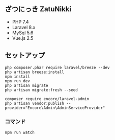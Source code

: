 ざつにっき ZatuNikki
-------

* PHP 7.4
* Laravel 8.x
* MySql 5.6
* Vue.js 2.5

セットアップ
-------------------

```
php composer.phar require laravel/breeze --dev
php artisan breeze:install
npm install
npm run dev
php artisan migrate
php artisan migrate:fresh --seed

composer require encore/laravel-admin
php artisan vendor:publish --provider="Encore\Admin\AdminServiceProvider"
```

### コマンド

```
npm run watch
```
